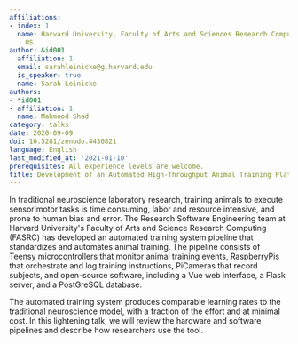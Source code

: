 ```yaml
---
affiliations:
- index: 1
  name: Harvard University, Faculty of Arts and Sciences Research Computing (FASRC),
    US
author: &id001
  affiliation: 1
  email: sarahleinicke@g.harvard.edu
  is_speaker: true
  name: Sarah Leinicke
authors:
- *id001
- affiliation: 1
  name: Mahmood Shad
category: talks
date: 2020-09-09
doi: 10.5281/zenodo.4430821
language: English
last_modified_at: '2021-01-10'
prerequisites: All experience levels are welcome.
title: Development of an Automated High-Throughput Animal Training Platform
---
```


In traditional neuroscience laboratory research, training animals to execute sensorimotor tasks is time consuming, labor and resource intensive, and prone to human bias and error.  The Research Software Engineering team at Harvard University's Faculty of Arts and Science Research Computing (FASRC) has developed an automated training system pipeline that standardizes and automates animal training.  The pipeline consists of Teensy microcontrollers that monitor animal training events, RaspberryPis that orchestrate and log training instructions, PiCameras that record subjects, and open-source software, including a Vue web interface, a Flask server, and a PostGreSQL database.

The automated training system produces comparable learning rates to the traditional neuroscience model, with a fraction of the effort and at minimal cost.  In this lightening talk, we will review the hardware and software pipelines and describe how researchers use the tool.